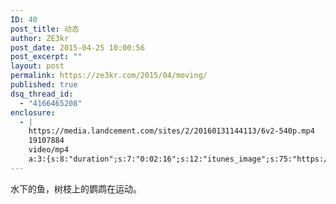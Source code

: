 ```yaml
---
ID: 40
post_title: 动态
author: ZE3kr
post_date: 2015-04-25 10:00:56
post_excerpt: ""
layout: post
permalink: https://ze3kr.com/2015/04/moving/
published: true
dsq_thread_id:
  - "4166465208"
enclosure:
  - |
    https://media.landcement.com/sites/2/20160131144113/6v2-540p.mp4
    19107884
    video/mp4
    a:3:{s:8:"duration";s:7:"0:02:16";s:12:"itunes_image";s:75:"https://media.landcement.com/sites/2/20160131141210/2015-04-25-1200x675.jpg";s:5:"image";s:75:"https://media.landcement.com/sites/2/20160131141210/2015-04-25-1200x675.jpg";}
---
```

水下的鱼，树枝上的鹦鹉在运动。